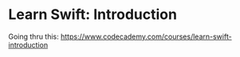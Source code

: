 # Learn Swift: Introduction

Going thru this: <https://www.codecademy.com/courses/learn-swift-introduction>
